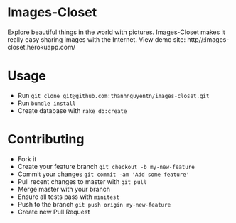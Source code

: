 Images-Closet
=============
Explore beautiful things in the world with pictures.
Images-Closet makes it really easy sharing images with the Internet.
View demo site: http//:images-closet.herokuapp.com/

Usage
=====
- Run `git clone git@github.com:thanhnguyentn/images-closet.git`
- Run `bundle install`
- Create database with `rake db:create`

Contributing
============
- Fork it
- Create your feature branch `git checkout -b my-new-feature`
- Commit your changes `git commit -am 'Add some feature'`
- Pull recent changes to master with `git pull`
- Merge master with your branch
- Ensure all tests pass with `minitest`
- Push to the branch `git push origin my-new-feature`
- Create new Pull Request
